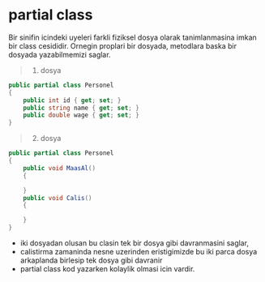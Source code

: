 # partial class
Bir sinifin icindeki uyeleri farkli fiziksel dosya olarak tanimlanmasina imkan bir class cesididir.
Ornegin proplari bir dosyada, metodlara baska bir dosyada yazabilmemizi saglar.
> 1. dosya
```C#
public partial class Personel
{
    public int id { get; set; }
    public string name { get; set; }
    public double wage { get; set; }
}
``` 
> 2. dosya
```C#
public partial class Personel
{
    public void MaasAl()
    {

    }
    public void Calis()
    {

    }
}
```
* iki dosyadan olusan bu clasin tek bir dosya gibi davranmasini saglar,
* calistirma zamaninda nesne uzerinden eristigimizde bu iki parca dosya arkaplanda birlesip tek dosya gibi davranir
* partial class kod yazarken kolaylik olmasi icin vardir.